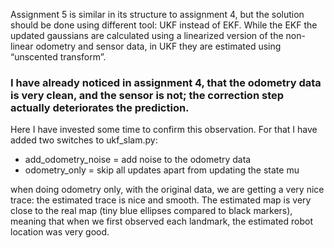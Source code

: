 Assignment 5 is similar in its structure to assignment 4, but the solution should be done using different tool: UKF instead of EKF.
While the EKF the updated gaussians are calculated using a linearized version of the non-linear odometry and sensor data, in UKF they are estimated using “unscented transform”.

### I have already noticed in assignment 4, that the odometry data is very clean, and the sensor is not; the correction step actually deteriorates the prediction.

Here I have invested some time to confirm this observation.
For that I have added two switches to ukf_slam.py:
* add_odometry_noise = add noise to the odometry data
* odometry_only = skip all updates apart from updating the state mu 

when doing odometry only, with the original data, we are getting a very nice trace:
the estimated trace is nice and smooth. The estimated map is very close to the real map (tiny blue ellipses compared to black markers), meaning that when we 
first observed each landmark, the estimated robot location was very good.
